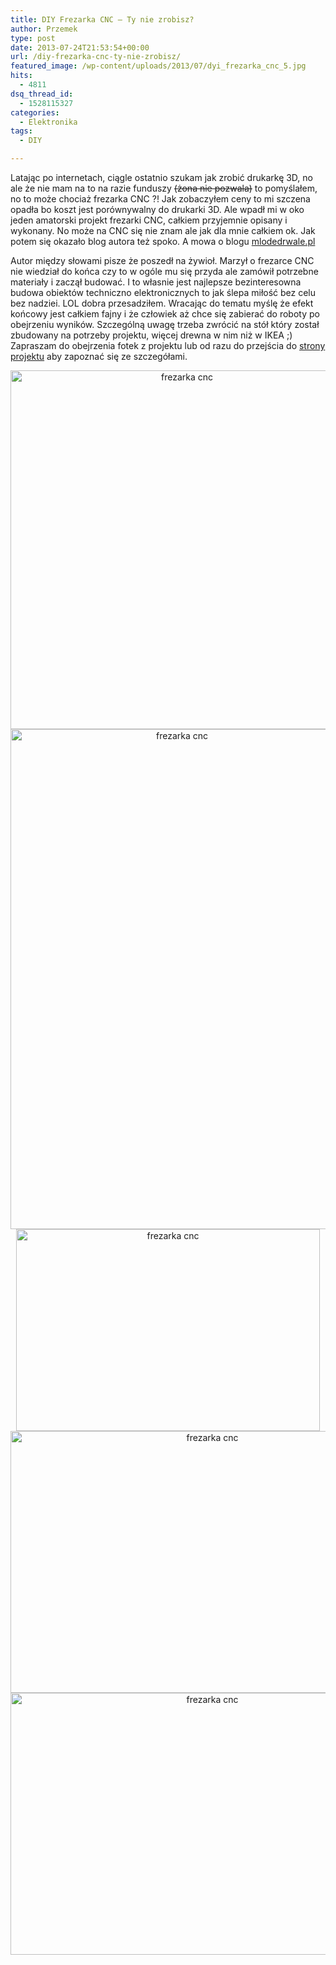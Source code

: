```yaml
---
title: DIY Frezarka CNC – Ty nie zrobisz?
author: Przemek
type: post
date: 2013-07-24T21:53:54+00:00
url: /diy-frezarka-cnc-ty-nie-zrobisz/
featured_image: /wp-content/uploads/2013/07/dyi_frezarka_cnc_5.jpg
hits:
  - 4811
dsq_thread_id:
  - 1528115327
categories:
  - Elektronika
tags:
  - DIY

---
```

Latając po internetach, ciągle ostatnio szukam jak zrobić drukarkę 3D, no ale że nie mam na to na razie funduszy <del>(żona nie pozwala)</del> to pomyślałem, no to może chociaż frezarka CNC ?! Jak zobaczyłem ceny to mi szczena opadła bo koszt jest porównywalny do drukarki 3D. Ale wpadł mi w oko jeden amatorski projekt frezarki CNC, całkiem przyjemnie opisany i wykonany. No może na CNC się nie znam ale jak dla mnie całkiem ok. Jak potem się okazało blog autora też spoko. A mowa o blogu [mlodedrwale.pl][1]

<!--more-->

Autor między słowami pisze że poszedł na żywioł. Marzył o frezarce CNC nie wiedział do końca czy to w ogóle mu się przyda ale zamówił potrzebne materiały i zaczął budować. I to własnie jest najlepsze bezinteresowna budowa obiektów techniczno elektronicznych to jak ślepa miłość bez celu bez nadziei. LOL dobra przesadziłem. Wracając do tematu myślę że efekt końcowy jest całkiem fajny i że człowiek aż chce się zabierać do roboty po obejrzeniu wyników. Szczególną uwagę trzeba zwrócić na stół który został zbudowany na potrzeby projektu, więcej drewna w nim niż w IKEA ;) Zapraszam do obejrzenia fotek z projektu lub od razu do przejścia do <a href="http://www.mlodedrwale.pl/2013/06/23/frezarka-cnc-diy-cz/" target="_blank">strony projektu</a> aby zapoznać się ze szczegółami.

<p style="text-align: center;">
  <a href="http://techfreak.pl/wp-content/uploads/2013/07/dyi_frezarka_cnc_1.jpg"><img class="aligncenter size-full wp-image-4361" alt="frezarka cnc" src="http://techfreak.pl/wp-content/uploads/2013/07/dyi_frezarka_cnc_1.jpg" width="549" height="574" /></a> <a href="http://techfreak.pl/wp-content/uploads/2013/07/dyi_frezarka_cnc_2.jpg"><img class="aligncenter size-full wp-image-4360" alt="frezarka cnc" src="http://techfreak.pl/wp-content/uploads/2013/07/dyi_frezarka_cnc_2.jpg" width="533" height="800" /></a> <a href="http://techfreak.pl/wp-content/uploads/2013/07/dyi_frezarka_cnc_3.jpg"><img class="aligncenter size-full wp-image-4359" alt="frezarka cnc" src="http://techfreak.pl/wp-content/uploads/2013/07/dyi_frezarka_cnc_3.jpg" width="486" height="323" /></a> <a href="http://techfreak.pl/wp-content/uploads/2013/07/dyi_frezarka_cnc_4.jpg"><img class="aligncenter size-full wp-image-4358" alt="frezarka cnc" src="http://techfreak.pl/wp-content/uploads/2013/07/dyi_frezarka_cnc_4.jpg" width="630" height="419" /></a> <a href="http://techfreak.pl/wp-content/uploads/2013/07/dyi_frezarka_cnc_5.jpg"><img class="aligncenter size-full wp-image-4357" alt="frezarka cnc" src="http://techfreak.pl/wp-content/uploads/2013/07/dyi_frezarka_cnc_5.jpg" width="630" height="419" /></a>
</p>

&nbsp;

 [1]: http://www.mlodedrwale.pl/